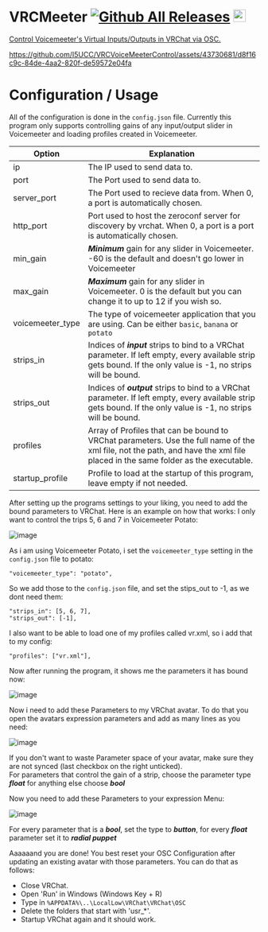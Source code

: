 # VRCMeeter [![Github All Releases](https://img.shields.io/github/downloads/i5ucc/VRCMeeter/total.svg)](https://github.com/I5UCC/VRCMeeter/releases/latest) <a href='https://ko-fi.com/i5ucc' target='_blank'><img height='35' style='border:0px;height:25px;' src='https://az743702.vo.msecnd.net/cdn/kofi3.png?v=0' border='0' alt='Buy Me a Coffee at ko-fi.com' />

Control Voicemeeter's Virtual Inputs/Outputs in VRChat via OSC. 

https://github.com/I5UCC/VRCVoiceMeeterControl/assets/43730681/d8f16c9c-84de-4aa2-820f-de59572e04fa

# Configuration / Usage

All of the configuration is done in the `config.json` file.
Currently this program only supports controlling gains of any input/output slider in Voicemeeter and loading profiles created in Voicemeeter.

| Option | Explanation |
| ------ | ----------- |
| ip | The IP used to send data to. |
| port | The Port used to send data to. |
| server_port | The Port used to recieve data from. When 0, a port is automatically chosen. |
| http_port | Port used to host the zeroconf server for discovery by vrchat. When 0, a port is a port is automatically chosen. |
| min_gain | ***Minimum*** gain for any slider in Voicemeeter. -60 is the default and doesn't go lower in Voicemeeter |
| max_gain | ***Maximum*** gain for any slider in Voicemeeter. 0 is the default but you can change it to up to 12 if you wish so. |
| voicemeeter_type | The type of voicemeeter application that you are using. Can be either `basic`, `banana` or `potato` |
| strips_in | Indices of ***input*** strips to bind to a VRChat parameter. If left empty, every available strip gets bound. If the only value is -1, no strips will be bound. |
| strips_out | Indices of ***output*** strips to bind to a VRChat parameter. If left empty, every available strip gets bound. If the only value is -1, no strips will be bound. |
| profiles | Array of Profiles that can be bound to VRChat parameters. Use the full name of the xml file, not the path, and have the xml file placed in the same folder as the executable. |
| startup_profile | Profile to load at the startup of this program, leave empty if not needed. |

After setting up the programs settings to your liking, you need to add the bound parameters to VRChat. Here is an example on how that works:
I only want to control the trips 5, 6 and 7 in Voicemeeter Potato:

![image](https://github.com/I5UCC/VRCMeeter/assets/43730681/47da8ace-ade1-42e0-ac98-54ff8b343d2e)

As i am using Voicemeeter Potato, i set the `voicemeeter_type` setting in the `config.json` file to potato:

`"voicemeeter_type": "potato",`

So we add those to the `config.json` file, and set the stips_out to -1, as we dont need them:

```
"strips_in": [5, 6, 7],
"strips_out": [-1],
```

I also want to be able to load one of my profiles called vr.xml, so i add that to my config:

`"profiles": ["vr.xml"],`

Now after running the program, it shows me the parameters it has bound now:

![image](https://github.com/I5UCC/VRCMeeter/assets/43730681/ace90aa7-a0f4-45d8-8c73-b73805ca98a7)

Now i need to add these Parameters to my VRChat avatar. To do that you open the avatars expression parameters and add as many lines as you need:

![image](https://github.com/I5UCC/VRCMeeter/assets/43730681/f658a2a4-9a41-4f28-8fe8-7870423af95d)

If you don't want to waste Parameter space of your avatar, make sure they are not synced (last checkbox on the right unticked). <br>
For parameters that control the gain of a strip, choose the parameter type ***float*** for anything else choose ***bool***

Now you need to add these Parameters to your expression Menu:

![image](https://github.com/I5UCC/VRCMeeter/assets/43730681/54a20849-8daa-4268-a9c4-521b690490ea)

For every parameter that is a ***bool***, set the type to ***button***, for every ***float*** parameter set it to ***radial puppet*** 

Aaaaaand you are done! You best reset your OSC Configuration after updating an existing avatar with those parameters. You can do that as follows:
- Close VRChat.
- Open 'Run' in Windows (Windows Key + R)
- Type in `%APPDATA%\..\LocalLow\VRChat\VRChat\OSC`
- Delete the folders that start with 'usr_*'.
- Startup VRChat again and it should work.
